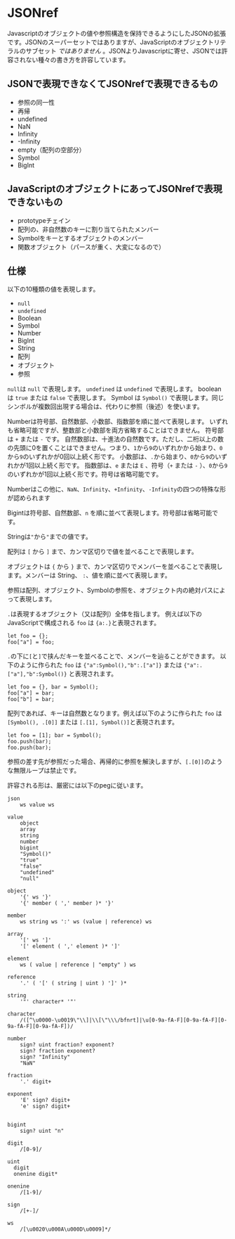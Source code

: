 # JSONref

Javascriptのオブジェクトの値や参照構造を保持できるようにしたJSONの拡張です。JSONのスーパーセットではありますが、JavaScriptのオブジェクトリテラルのサブセット *ではありません* 。JSONよりJavascriptに寄せ、JSONでは許容されない種々の書き方を許容しています。

## JSONで表現できなくてJSONrefで表現できるもの

+ 参照の同一性
+ 再帰
+ undefined
+ NaN
+ Infinity
+ -Infinity
+ empty（配列の空部分）
+ Symbol
+ BigInt

## JavaScriptのオブジェクトにあってJSONrefで表現できないもの

+ prototypeチェイン
+ 配列の、非自然数のキーに割り当てられたメンバー
+ Symbolをキーとするオブジェクトのメンバー
+ 関数オブジェクト（パースが重く、大変になるので）

## 仕様

以下の10種類の値を表現します。

+ `null`
+ `undefined`
+ Boolean
+ Symbol
+ Number
+ BigInt
+ String
+ 配列
+ オブジェクト
+ 参照

`null`は `null` で表現します。
`undefined` は `undefined` で表現します。
boolean は `true` または `false` で表現します。
Symbol は `Symbol()` で表現します。同じシンボルが複数回出現する場合は、代わりに参照（後述）を使います。

Numberは符号部、自然数部、小数部、指数部を順に並べて表現します。
いずれも省略可能ですが、整数部と小数部を両方省略することはできません。
符号部は `+` または `-` です。
自然数部は、十進法の自然数です。ただし、二桁以上の数の先頭に0を置くことはできません。つまり、`1`から`9`のいずれかから始まり、`0`から`9`のいずれかが0回以上続く形です。
小数部は、`.`から始まり、`0`から`9`のいずれかが1回以上続く形です。
指数部は、`e` または `E` 、符号（`+` または `-` ）、`0`から`9`のいずれかが1回以上続く形です。符号は省略可能です。

Numberはこの他に、`NaN`、`Infinity`、`+Infinity`、`-Infinity`の四つの特殊な形が認められます

Bigintは符号部、自然数部、`n` を順に並べて表現します。符号部は省略可能です。

Stringは`"`から`"`までの値です。

配列は `[` から `]` まで、カンマ区切りで値を並べることで表現します。

オブジェクトは `{` から `}` まで、カンマ区切りでメンバーを並べることで表現します。メンバーは String、 `:`、値を順に並べて表現します。

参照は配列、オブジェクト、Symbolの参照を、オブジェクト内の絶対パスによって表現します。

`.`は表現するオブジェクト（又は配列）全体を指します。
例えば以下のJavaScriptで構成される `foo` は `{a:.}`と表現されます。
```
let foo = {};
foo["a"] = foo;
```
`.`の下に`[`と`]`で挟んだキーを並べることで、メンバーを辿ることができます。
以下のように作られた `foo` は `{"a":Symbol(),"b":.["a"]}` または `{"a":.["a"],"b":Symbol()}` と表現されます。
```
let foo = {}, bar = Symbol();
foo["a"] = bar;
foo["b"] = bar;
```
配列であれば、キーは自然数となります。例えば以下のように作られた `foo` は `[Symbol(), .[0]]` または `[.[1], Symbol()]`と表現されます。
```
let foo = [1]; bar = Symbol();
foo.push(bar);
foo.push(bar);
```

参照の差す先が参照だった場合、再帰的に参照を解決しますが、`[.[0]]`のような無限ループは禁止です。

許容される形は、厳密には以下のpegに従います。

```
json
    ws value ws

value
    object
    array
    string
    number
    bigint
    "Symbol()"
    "true"
    "false"
    "undefined"
    "null"

object
    '{' ws '}'
    '{' member ( ',' member )* '}'

member
    ws string ws ':' ws (value | reference) ws

array
    '[' ws ']'
    '[' element ( ',' element )* ']'

element
    ws ( value | reference | "empty" ) ws

reference
    '.' ( '[' ( string | uint ) ']' )*

string
    '"' character* '"'

character
    /([^\u0000-\u0019\"\\]|\\[\"\\\/bfnrt]|\u[0-9a-fA-F][0-9a-fA-F][0-9a-fA-F][0-9a-fA-F])/

number
    sign? uint fraction? exponent?
    sign? fraction exponent?
    sign? "Infinity"
    "NaN"

fraction
    '.' digit+

exponent
    'E' sign? digit+
    'e' sign? digit+


bigint
    sign? uint "n"

digit
    /[0-9]/

uint
  digit
  onenine digit*

onenine
    /[1-9]/

sign
    /[+-]/

ws
    /[\u0020\u000A\u000D\u0009]*/
```
